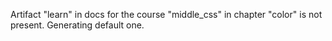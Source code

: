 Artifact "learn" in docs for the course "middle_css" in chapter "color" is not present. Generating default one.
